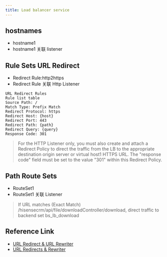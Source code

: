 ```yaml
---
title: Load balancer service
---
```


## hostnames
- hostname1
- hostname1 关联 listener

## Rule Sets URL Redirect 
- Redirect Rule:http2https
- Redirect Rule 关联 Http Listener
```
URL Redirect Rules
Rule list table
Source Path: /
Match Type: Prefix Match
Redirect Protocol: https
Redirect Host: {host}
Redirect Port: 443
Redirect Path: {path}
Redirect Query: {query}
Response Code: 301   
```
>For the HTTP Listener only, you must also create and attach a Redirect Policy to direct the traffic from the LB to the appropriate destination origin server or virtual host1 HTTPS URL.  The "response code" field must be set to the value "301" within this Redirect Policy.

## Path Route Sets 
- RouteSet1
- RouteSet1 关联 Listener
>If URL matches (Exact Match) /hisensecrm/api/file/downloadController/download, direct traffic to backend set bs_lb_download


## Reference Link
- [URL Redirect & URL Rewriter](https://blogs.iis.net/owscott/url-rewrite-vs-redirect-what-s-the-difference)
- [URL Redirects & Rewriter](https://moz.com/blog/url-rewrites-and-301-redirects-how-does-it-all-work)

